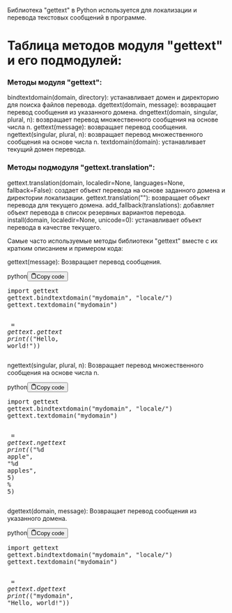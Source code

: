 <p>Библиотека "gettext" в Python используется для локализации и перевода текстовых сообщений в программе. </p>
<h1>Таблица методов модуля "gettext" и его подмодулей:</h1>
<h3>Методы модуля "gettext":</h3>
<p>bindtextdomain(domain, directory): устанавливает домен и директорию для поиска файлов перевода.
dgettext(domain, message): возвращает перевод сообщения из указанного домена.
dngettext(domain, singular, plural, n): возвращает перевод множественного сообщения на основе числа n.
gettext(message): возвращает перевод сообщения.
ngettext(singular, plural, n): возвращает перевод множественного сообщения на основе числа n.
textdomain(domain): устанавливает текущий домен перевода.</p>
<h3>Методы подмодуля "gettext.translation":</h3>
<p>gettext.translation(domain, localedir=None, languages=None, fallback=False): создает объект перевода на основе заданного домена и директории локализации.
gettext.translation(""): возвращает объект перевода для текущего домена.
add_fallback(translations): добавляет объект перевода в список резервных вариантов перевода.
install(domain, localedir=None, unicode=0): устанавливает объект перевода в качестве текущего.</p>
<p>Самые часто используемые методы библиотеки "gettext" вместе с их кратким описанием и примером кода:</p>
<p>gettext(message): Возвращает перевод сообщения.</p>
<div class="code-element"><div class="lang-line"><text>python</text><button class="copy-button"id="code39609b6bee91d823257473a331b153b2b"onclick="copyCode(code39609b6bee91d823257473a331b153b2, code39609b6bee91d823257473a331b153b2b)"><svg stroke="currentColor"fill="none"stroke-width="2"viewBox="0 0 24 24"stroke-linecap="round"stroke-linejoin="round"class="h-4 w-4"height="1em"width="1em"xmlns="http://www.w3.org/2000/svg"><path d="M16 4h2a2 2 0 0 1 2 2v14a2 2 0 0 1-2 2H6a2 2 0 0 1-2-2V6a2 2 0 0 1 2-2h2"></path><rect x="8" y="2" width="8" height="4" rx="1" ry="1"></rect></svg><text>Copy code</text></button></div><div class="code" id="code39609b6bee91d823257473a331b153b2"><div class="highlight"><pre><span></span><span class="kn">import</span> <span class="nn">gettext</span>
<span class="n">gettext</span><span class="o">.</span><span class="n">bindtextdomain</span><span class="p">(</span><span class="s2">&quot;mydomain&quot;</span><span class="p">,</span> <span class="s2">&quot;locale/&quot;</span><span class="p">)</span>
<span class="n">gettext</span><span class="o">.</span><span class="n">textdomain</span><span class="p">(</span><span class="s2">&quot;mydomain&quot;</span><span class="p">)</span>

<span class="n">_</span> <span class="o">=</span> <span class="n">gettext</span><span class="o">.</span><span class="n">gettext</span>
<span class="nb">print</span><span class="p">(</span><span class="n">_</span><span class="p">(</span><span class="s2">&quot;Hello, world!&quot;</span><span class="p">))</span>
</pre></div></div></div>

<p>ngettext(singular, plural, n): Возвращает перевод множественного сообщения на основе числа n.</p>
<div class="code-element"><div class="lang-line"><text>python</text><button class="copy-button"id="codeacb6f5c42c881dd1d94a2c3bca248e91b"onclick="copyCode(codeacb6f5c42c881dd1d94a2c3bca248e91, codeacb6f5c42c881dd1d94a2c3bca248e91b)"><svg stroke="currentColor"fill="none"stroke-width="2"viewBox="0 0 24 24"stroke-linecap="round"stroke-linejoin="round"class="h-4 w-4"height="1em"width="1em"xmlns="http://www.w3.org/2000/svg"><path d="M16 4h2a2 2 0 0 1 2 2v14a2 2 0 0 1-2 2H6a2 2 0 0 1-2-2V6a2 2 0 0 1 2-2h2"></path><rect x="8" y="2" width="8" height="4" rx="1" ry="1"></rect></svg><text>Copy code</text></button></div><div class="code" id="codeacb6f5c42c881dd1d94a2c3bca248e91"><div class="highlight"><pre><span></span><span class="kn">import</span> <span class="nn">gettext</span>
<span class="n">gettext</span><span class="o">.</span><span class="n">bindtextdomain</span><span class="p">(</span><span class="s2">&quot;mydomain&quot;</span><span class="p">,</span> <span class="s2">&quot;locale/&quot;</span><span class="p">)</span>
<span class="n">gettext</span><span class="o">.</span><span class="n">textdomain</span><span class="p">(</span><span class="s2">&quot;mydomain&quot;</span><span class="p">)</span>

<span class="n">_</span> <span class="o">=</span> <span class="n">gettext</span><span class="o">.</span><span class="n">ngettext</span>
<span class="nb">print</span><span class="p">(</span><span class="n">_</span><span class="p">(</span><span class="s2">&quot;</span><span class="si">%d</span><span class="s2"> apple&quot;</span><span class="p">,</span> <span class="s2">&quot;</span><span class="si">%d</span><span class="s2"> apples&quot;</span><span class="p">,</span> <span class="mi">5</span><span class="p">)</span> <span class="o">%</span> <span class="mi">5</span><span class="p">)</span>
</pre></div></div></div>

<p>dgettext(domain, message): Возвращает перевод сообщения из указанного домена.</p>
<div class="code-element"><div class="lang-line"><text>python</text><button class="copy-button"id="code1cb9acaa5adafc318efd7896e8942714b"onclick="copyCode(code1cb9acaa5adafc318efd7896e8942714, code1cb9acaa5adafc318efd7896e8942714b)"><svg stroke="currentColor"fill="none"stroke-width="2"viewBox="0 0 24 24"stroke-linecap="round"stroke-linejoin="round"class="h-4 w-4"height="1em"width="1em"xmlns="http://www.w3.org/2000/svg"><path d="M16 4h2a2 2 0 0 1 2 2v14a2 2 0 0 1-2 2H6a2 2 0 0 1-2-2V6a2 2 0 0 1 2-2h2"></path><rect x="8" y="2" width="8" height="4" rx="1" ry="1"></rect></svg><text>Copy code</text></button></div><div class="code" id="code1cb9acaa5adafc318efd7896e8942714"><div class="highlight"><pre><span></span><span class="kn">import</span> <span class="nn">gettext</span>
<span class="n">gettext</span><span class="o">.</span><span class="n">bindtextdomain</span><span class="p">(</span><span class="s2">&quot;mydomain&quot;</span><span class="p">,</span> <span class="s2">&quot;locale/&quot;</span><span class="p">)</span>
<span class="n">gettext</span><span class="o">.</span><span class="n">textdomain</span><span class="p">(</span><span class="s2">&quot;mydomain&quot;</span><span class="p">)</span>

<span class="n">_</span> <span class="o">=</span> <span class="n">gettext</span><span class="o">.</span><span class="n">dgettext</span>
<span class="nb">print</span><span class="p">(</span><span class="n">_</span><span class="p">(</span><span class="s2">&quot;mydomain&quot;</span><span class="p">,</span> <span class="s2">&quot;Hello, world!&quot;</span><span class="p">))</span>
</pre></div></div></div>